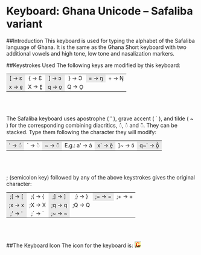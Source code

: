 <head>
<meta name="author" content="Wes Peacock">
</head>

# Keyboard: Ghana Unicode &ndash; Safaliba variant

##Introduction
This keyboard is used for typing the alphabet of the Safaliba language of Ghana. It is the same as the Ghana Short keyboard with two additional vowels and high tone, low tone and nasalization markers.

##Keystrokes Used
The following keys are modified by this keyboard:

<table width="80%">
	<tr>
		<td align="center" bgcolor="#E9E9E9"> [ → ɛ  </td>
		<td align="center">  { → Ɛ  </td>
		<td align="center" bgcolor="#E9E9E9">  ] → ɔ  </td>
		<td align="center">  } → Ɔ  </td>
		<td align="center" bgcolor="#E9E9E9"> = → ŋ  </td>
		<td align="center">  + → Ŋ  </td>
	</tr>
	<tr>
		<td align="center" bgcolor="#E9E9E9"> x → e&#817; </td>
		<td align="center">  X → E&#817; </td>
		<td align="center" bgcolor="#E9E9E9"> q → o&#817; </td>
		<td align="center">  Q → O&#817;  </td>
	</tr>
</table>
<br><br>

The Safaliba keyboard uses apostrophe ( ' ), grave accent ( ` ), and tilde ( ~ ) for the corresponding combining diacritics, &#9676;&#769;, &#9676;&#768; and  &#9676;&#771;. They can be stacked. Type them following the character they will modify:

 <table width="90%">
	<tr>
		<td align="center" bgcolor="#E9E9E9"> ' → &#9676;&#769;  </td>
		<td align="center">  ` → &#9676;&#768;  </td>
		<td align="center" bgcolor="#E9E9E9"> ~ →  &#9676;&#771; </td>
		<td align="center" > E.g.: a'  → a&#769; </td>
		<td align="center"  bgcolor="#E9E9E9">x`  → e&#817;&#768; </td>
		<td align="center" > ]~   →  ɔ&#771;</td>
		<td align="center"  bgcolor="#E9E9E9">q~`  → o&#817;&#771;&#768; </td>
	</tr>
</table>
<br><br>

; (semicolon key) followed by any of the above keystrokes gives the original character:

 <table width="80%">
    <tr>
       <td align="center" bgcolor="#E9E9E9"> ;[ → [   </td>
        <td align="center"> ;{ → { </td>
        <td align="center" bgcolor="#E9E9E9"> ;] → ]   </td>
        <td align="center"> ;} → }  </td>
        <td align="center" bgcolor="#E9E9E9"> ;= → =</td>
        <td align="center"> ;+ → +  </td>
     </tr>
	<tr>
		<td align="center" bgcolor="#E9E9E9"> ;x → x  </td>
		<td align="center">  ;X → X  </td>
		<td align="center" bgcolor="#E9E9E9"> ;q → q  </td>
		<td align="center">  ;Q → Q  </td>
	</tr>
	<tr>
		<td align="center" bgcolor="#E9E9E9"> ;' → '  </td>
		<td align="center">  ;` → `  </td>
		<td align="center" bgcolor="#E9E9E9"> ;~ → ~  </td>
	</tr>
</table>
<br><br>
      
##The Keyboard Icon
The icon for the keyboard is: ![alt text](../source/GhanaUnicode-SAF.bmp)
